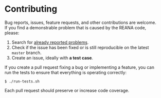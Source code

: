 # Contributing

Bug reports, issues, feature requests, and other contributions are welcome. If
you find a demonstrable problem that is caused by the REANA code, please:

1. Search for
   [already reported problems](https://github.com/reanahub/reana-workflow-controller/issues).
2. Check if the issue has been fixed or is still reproducible on the latest
   `master` branch.
3. Create an issue, ideally with **a test case**.

If you create a pull request fixing a bug or implementing a feature, you can run
the tests to ensure that everything is operating correctly:

```console
$ ./run-tests.sh
```

Each pull request should preserve or increase code coverage.
